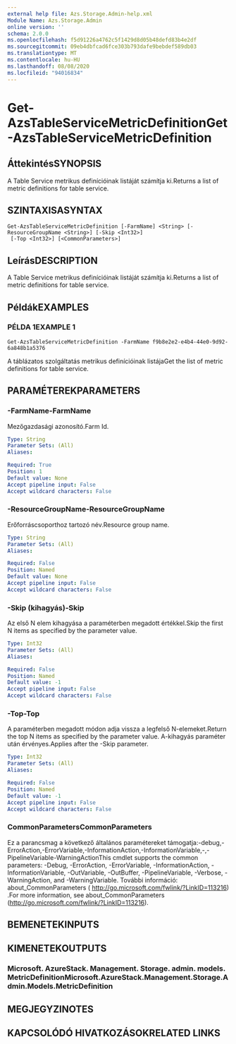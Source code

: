 ```yaml
---
external help file: Azs.Storage.Admin-help.xml
Module Name: Azs.Storage.Admin
online version: ''
schema: 2.0.0
ms.openlocfilehash: f5d91226a4762c5f1429d8d05b48defd83b4e2df
ms.sourcegitcommit: 09eb4dbfcad6fce303b793dafe9bebdef589db03
ms.translationtype: MT
ms.contentlocale: hu-HU
ms.lasthandoff: 08/08/2020
ms.locfileid: "94016834"
---
```

# <span data-ttu-id="8f416-101">Get-AzsTableServiceMetricDefinition</span><span class="sxs-lookup"><span data-stu-id="8f416-101">Get-AzsTableServiceMetricDefinition</span></span>

## <span data-ttu-id="8f416-102">Áttekintés</span><span class="sxs-lookup"><span data-stu-id="8f416-102">SYNOPSIS</span></span>
<span data-ttu-id="8f416-103">A Table Service metrikus definícióinak listáját számítja ki.</span><span class="sxs-lookup"><span data-stu-id="8f416-103">Returns a list of metric definitions for table service.</span></span>

## <span data-ttu-id="8f416-104">SZINTAXISA</span><span class="sxs-lookup"><span data-stu-id="8f416-104">SYNTAX</span></span>

```
Get-AzsTableServiceMetricDefinition [-FarmName] <String> [-ResourceGroupName <String>] [-Skip <Int32>]
 [-Top <Int32>] [<CommonParameters>]
```

## <span data-ttu-id="8f416-105">Leírás</span><span class="sxs-lookup"><span data-stu-id="8f416-105">DESCRIPTION</span></span>
<span data-ttu-id="8f416-106">A Table Service metrikus definícióinak listáját számítja ki.</span><span class="sxs-lookup"><span data-stu-id="8f416-106">Returns a list of metric definitions for table service.</span></span>

## <span data-ttu-id="8f416-107">Példák</span><span class="sxs-lookup"><span data-stu-id="8f416-107">EXAMPLES</span></span>

### <span data-ttu-id="8f416-108">PÉLDA 1</span><span class="sxs-lookup"><span data-stu-id="8f416-108">EXAMPLE 1</span></span>
```
Get-AzsTableServiceMetricDefinition -FarmName f9b8e2e2-e4b4-44e0-9d92-6a848b1a5376
```

<span data-ttu-id="8f416-109">A táblázatos szolgáltatás metrikus definícióinak listája</span><span class="sxs-lookup"><span data-stu-id="8f416-109">Get the list of metric definitions for table service.</span></span>

## <span data-ttu-id="8f416-110">PARAMÉTEREK</span><span class="sxs-lookup"><span data-stu-id="8f416-110">PARAMETERS</span></span>

### <span data-ttu-id="8f416-111">-FarmName</span><span class="sxs-lookup"><span data-stu-id="8f416-111">-FarmName</span></span>
<span data-ttu-id="8f416-112">Mezőgazdasági azonosító.</span><span class="sxs-lookup"><span data-stu-id="8f416-112">Farm Id.</span></span>

```yaml
Type: String
Parameter Sets: (All)
Aliases:

Required: True
Position: 1
Default value: None
Accept pipeline input: False
Accept wildcard characters: False
```

### <span data-ttu-id="8f416-113">-ResourceGroupName</span><span class="sxs-lookup"><span data-stu-id="8f416-113">-ResourceGroupName</span></span>
<span data-ttu-id="8f416-114">Erőforráscsoporthoz tartozó név.</span><span class="sxs-lookup"><span data-stu-id="8f416-114">Resource group name.</span></span>

```yaml
Type: String
Parameter Sets: (All)
Aliases:

Required: False
Position: Named
Default value: None
Accept pipeline input: False
Accept wildcard characters: False
```

### <span data-ttu-id="8f416-115">-Skip (kihagyás)</span><span class="sxs-lookup"><span data-stu-id="8f416-115">-Skip</span></span>
<span data-ttu-id="8f416-116">Az első N elem kihagyása a paraméterben megadott értékkel.</span><span class="sxs-lookup"><span data-stu-id="8f416-116">Skip the first N items as specified by the parameter value.</span></span>

```yaml
Type: Int32
Parameter Sets: (All)
Aliases:

Required: False
Position: Named
Default value: -1
Accept pipeline input: False
Accept wildcard characters: False
```

### <span data-ttu-id="8f416-117">-Top</span><span class="sxs-lookup"><span data-stu-id="8f416-117">-Top</span></span>
<span data-ttu-id="8f416-118">A paraméterben megadott módon adja vissza a legfelső N-elemeket.</span><span class="sxs-lookup"><span data-stu-id="8f416-118">Return the top N items as specified by the parameter value.</span></span>
<span data-ttu-id="8f416-119">A-kihagyás paraméter után érvényes.</span><span class="sxs-lookup"><span data-stu-id="8f416-119">Applies after the -Skip parameter.</span></span>

```yaml
Type: Int32
Parameter Sets: (All)
Aliases:

Required: False
Position: Named
Default value: -1
Accept pipeline input: False
Accept wildcard characters: False
```

### <span data-ttu-id="8f416-120">CommonParameters</span><span class="sxs-lookup"><span data-stu-id="8f416-120">CommonParameters</span></span>
<span data-ttu-id="8f416-121">Ez a parancsmag a következő általános paramétereket támogatja:-debug,-ErrorAction,-ErrorVariable,-InformationAction,-InformationVariable,-,-PipelineVariable-WarningAction</span><span class="sxs-lookup"><span data-stu-id="8f416-121">This cmdlet supports the common parameters: -Debug, -ErrorAction, -ErrorVariable, -InformationAction, -InformationVariable, -OutVariable, -OutBuffer, -PipelineVariable, -Verbose, -WarningAction, and -WarningVariable.</span></span> <span data-ttu-id="8f416-122">További információ: about_CommonParameters ( http://go.microsoft.com/fwlink/?LinkID=113216) .</span><span class="sxs-lookup"><span data-stu-id="8f416-122">For more information, see about_CommonParameters (http://go.microsoft.com/fwlink/?LinkID=113216).</span></span>

## <span data-ttu-id="8f416-123">BEMENETEK</span><span class="sxs-lookup"><span data-stu-id="8f416-123">INPUTS</span></span>

## <span data-ttu-id="8f416-124">KIMENETEK</span><span class="sxs-lookup"><span data-stu-id="8f416-124">OUTPUTS</span></span>

### <span data-ttu-id="8f416-125">Microsoft. AzureStack. Management. Storage. admin. models. MetricDefinition</span><span class="sxs-lookup"><span data-stu-id="8f416-125">Microsoft.AzureStack.Management.Storage.Admin.Models.MetricDefinition</span></span>

## <span data-ttu-id="8f416-126">MEGJEGYZI</span><span class="sxs-lookup"><span data-stu-id="8f416-126">NOTES</span></span>

## <span data-ttu-id="8f416-127">KAPCSOLÓDÓ HIVATKOZÁSOK</span><span class="sxs-lookup"><span data-stu-id="8f416-127">RELATED LINKS</span></span>
